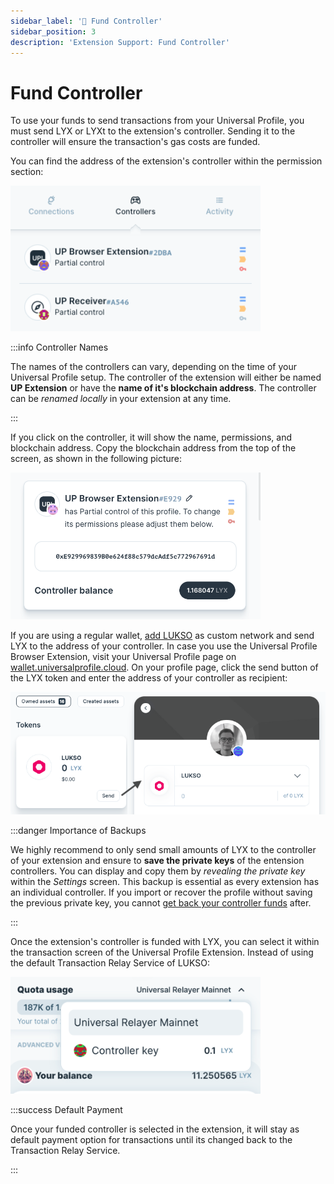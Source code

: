 ```yaml
---
sidebar_label: '💸 Fund Controller'
sidebar_position: 3
description: 'Extension Support: Fund Controller'
---
```


# Fund Controller

To use your funds to send transactions from your Universal Profile, you must send LYX or LYXt to the extension's controller. Sending it to the controller will ensure the transaction's gas costs are funded.

You can find the address of the extension's controller within the permission section:

<div style={{textAlign: 'center'}}>

<img
    src="/img/extension/controller-window.png"
    alt="Controller Window"
    width="400"
/>

</div>

:::info Controller Names

The names of the controllers can vary, depending on the time of your Universal Profile setup. The controller of the extension will either be named **UP Extension** or have the **name of it's blockchain address**. The controller can be _renamed locally_ in your extension at any time.

:::

If you click on the controller, it will show the name, permissions, and blockchain address. Copy the blockchain address from the top of the screen, as shown in the following picture:

<div style={{textAlign: 'center'}}>

<img
    src="/img/extension/controller-address.png"
    alt="Controller Address"
    width="400"
/>

</div>

If you are using a regular wallet, [add LUKSO](https://docs.lukso.tech/networks/mainnet/parameters) as custom network and send LYX to the address of your controller. In case you use the Universal Profile Browser Extension, visit your Universal Profile page on [wallet.universalprofile.cloud](https://wallet.universalprofile.cloud/). On your profile page, click the send button of the LYX token and enter the address of your controller as recipient:

<div style={{textAlign: 'center'}}>

<img
    src="/img/general/asset-transfer.png"
    alt="Asset Transfer"
    width="800"
/>

</div>

:::danger Importance of Backups

We highly recommend to only send small amounts of LYX to the controller of your extension and ensure to **save the private keys** of the entension controllers. You can display and copy them by _revealing the private key_ within the _Settings_ screen. This backup is essential as every extension has an individual controller. If you import or recover the profile without saving the previous private key, you cannot [get back your controller funds](./get-controller-funds.md) after.

:::

Once the extension's controller is funded with LYX, you can select it within the transaction screen of the Universal Profile Extension. Instead of using the default Transaction Relay Service of LUKSO:

<div style={{textAlign: 'center'}}>

<img
    src="/img/extension/transaction-controller-setting.png"
    alt="Transaction Controller Setting"
    width="400"
/>

</div>

:::success Default Payment

Once your funded controller is selected in the extension, it will stay as default payment option for transactions until its changed back to the Transaction Relay Service.

:::
